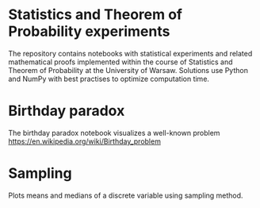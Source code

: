 # Statistics and Theorem of Probability experiments
The repository contains notebooks with statistical experiments and related mathematical proofs implemented within the course of Statistics and Theorem of Probability at the University of Warsaw. Solutions use Python and NumPy with best practises to optimize computation time.

# Birthday paradox
The birthday paradox notebook visualizes a well-known problem
https://en.wikipedia.org/wiki/Birthday_problem

# Sampling 
Plots means and medians of a discrete variable using sampling method.
